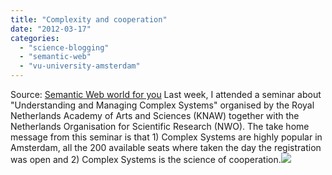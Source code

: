 ```yaml
---
title: "Complexity and cooperation"
date: "2012-03-17"
categories: 
  - "science-blogging"
  - "semantic-web"
  - "vu-university-amsterdam"
---
```


Source: [Semantic Web world for you](http://semweb4u.wordpress.com/feed/) Last week, I attended a seminar about "Understanding and Managing Complex Systems" organised by the Royal Netherlands Academy of Arts and Sciences (KNAW) together with the Netherlands Organisation for Scientific Research (NWO). The take home message from this seminar is that 1) Complex Systems are highly popular in Amsterdam, all the 200 available seats where taken the day the registration was open and 2) Complex Systems is the science of cooperation.![](http://stats.wordpress.com/b.gif?host=semweb4u.wordpress.com&blog=18410093&post=399&subd=semweb4u&ref=&feed=1)
